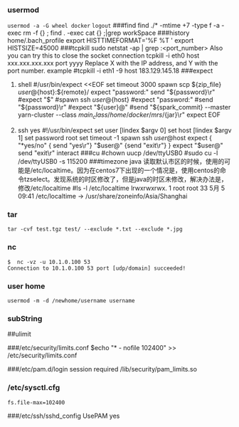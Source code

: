 ### usermod
`usermod -a -G wheel docker`
`logout`
###find
	find ./*  -mtime +7 -type f -a  -exec rm -f {} \;
	find . -exec cat {} \;|grep workSpace
###history
	home/.bach_profile
	export HISTTIMEFORMAT='%F %T '
	export HISTSIZE=45000
###tcpkill
	sudo netstat -ap | grep :<port_number>
	Also you can try this to close the socket connection
	tcpkill -i eth0 host xxx.xxx.xxx.xxx port yyyy
	Replace X with the IP address, and Y with the port number.
	example
	#tcpkill -i eth1 -9 host 183.129.145.18
###expect
 1. shell
	#/usr/bin/expect <<EOF
	set timeout 3000
	spawn scp ${zip_file} ${user}@${host}:${remote}/
	expect "password:"
	send "${password}\r"
	#expect "$"
	#spawn ssh ${user}@${host}
	#expect "password:"
	#send "${password}\r"
	#expect "${user}@"
	#send "${spark_commit} --master yarn-cluster --class  ${main_class}  /home/docker/mrs/${jar}\r"
	expect EOF  

 2. ssh yes
	#!/usr/bin/expect
	set user [lindex $argv 0] 
	set host [lindex $argv 1] 
	set password root
	set timeout -1
	spawn ssh $user@$host
	expect {  
	  "*yes/no" { send "yes\r"}
	  "$user@" {send "exit\r"}
	}
	expect "$user@"
	send "exit\r"
	interact
###cu
	#chown uucp /dev/ttyUSB0
	#sudo cu -l /dev/ttyUSB0 -s 115200
###timezone
	java 读取默认市区的时候，使用的可能是/etc/localtime。因为在centos7下出现的一个情况是，使用centos的命令tzselect。发现系统的时区修改了，但是java的时区未修改，解决办法是，修改/etc/localtime
	#ls -l /etc/localtime 
	lrwxrwxrwx. 1 root root 33 5月   5 09:41 /etc/localtime -> /usr/share/zoneinfo/Asia/Shanghai
### tar
	tar -cvf test.tgz test/ --exclude *.txt --exclude *.jpg
### nc
	$  nc -vz -u 10.1.0.100 53
	Connection to 10.1.0.100 53 port [udp/domain] succeeded!
	
### user home
	usermod -m -d /newhome/username username
### subString

##ulimit 

###/etc/security/limits.conf
	$echo "* - nofile 102400" >> /etc/security/limits.conf
 
###/etc/pam.d/login
	session required /lib/security/pam_limits.so 

### /etc/sysctl.cfg

	fs.file-max=102400
###/etc/ssh/sshd_config
	UsePAM yes


	

